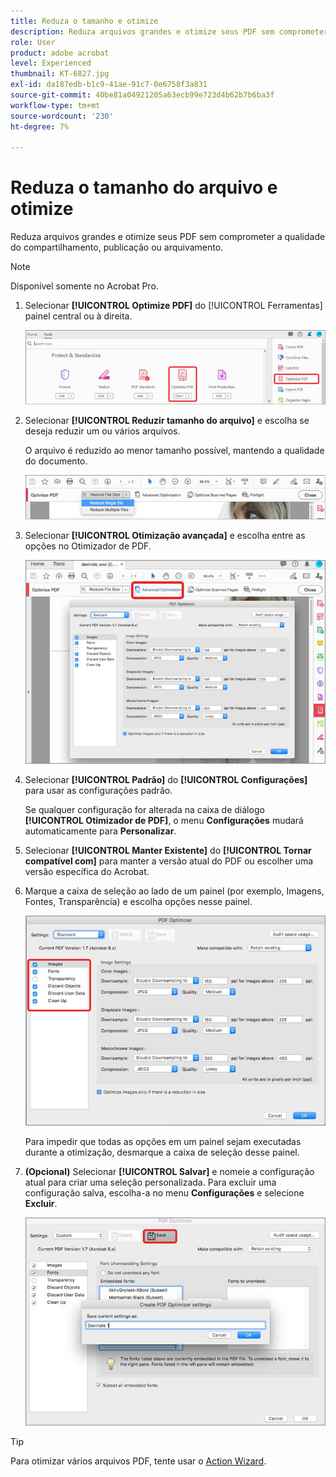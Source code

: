 ```yaml
---
title: Reduza o tamanho e otimize
description: Reduza arquivos grandes e otimize seus PDF sem comprometer a qualidade do compartilhamento, publicação ou arquivamento
role: User
product: adobe acrobat
level: Experienced
thumbnail: KT-6827.jpg
exl-id: da187edb-b1c9-41ae-91c7-0e6758f3a831
source-git-commit: 40be81a04921205a63ecb99e723d4b62b7b6ba3f
workflow-type: tm+mt
source-wordcount: '230'
ht-degree: 7%

---
```


# Reduza o tamanho do arquivo e otimize

Reduza arquivos grandes e otimize seus PDF sem comprometer a qualidade do compartilhamento, publicação ou arquivamento.

>[!NOTE]
>
>Disponível somente no Acrobat Pro.

1. Selecionar **[!UICONTROL Optimize PDF]** do [!UICONTROL Ferramentas] painel central ou à direita.

   ![Reduzir etapa 1](../assets/Reduce_1.png)

1. Selecionar **[!UICONTROL Reduzir tamanho do arquivo]** e escolha se deseja reduzir um ou vários arquivos.

   O arquivo é reduzido ao menor tamanho possível, mantendo a qualidade do documento.

   ![Reduzir etapa 2](../assets/Reduce_2.png)

1. Selecionar **[!UICONTROL Otimização avançada]** e escolha entre as opções no Otimizador de PDF.

   ![Reduzir etapa 3](../assets/Reduce_3.png)

1. Selecionar **[!UICONTROL Padrão]** do **[!UICONTROL Configurações]** para usar as configurações padrão.

   Se qualquer configuração for alterada na caixa de diálogo **[!UICONTROL Otimizador de PDF]**, o menu **Configurações** mudará automaticamente para **Personalizar**.

1. Selecionar **[!UICONTROL Manter Existente]** do **[!UICONTROL Tornar compatível com]** para manter a versão atual do PDF ou escolher uma versão específica do Acrobat.

1. Marque a caixa de seleção ao lado de um painel (por exemplo, Imagens, Fontes, Transparência) e escolha opções nesse painel.

   ![Reduzir etapa 5](../assets/Reduce_5.png)

   Para impedir que todas as opções em um painel sejam executadas durante a otimização, desmarque a caixa de seleção desse painel.

1. **(Opcional)** Selecionar **[!UICONTROL Salvar]** e nomeie a configuração atual para criar uma seleção personalizada. Para excluir uma configuração salva, escolha-a no menu **Configurações** e selecione **Excluir**.

   ![Reduzir etapa 6](../assets/Reduce_6.png)

>[!TIP]
>
>Para otimizar vários arquivos PDF, tente usar o [Action Wizard](../advanced-tasks/action.md).